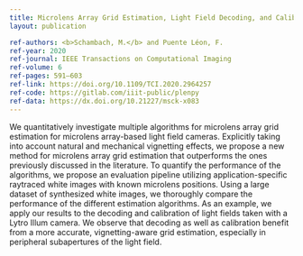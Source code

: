```yaml
---
title: Microlens Array Grid Estimation, Light Field Decoding, and Calibration
layout: publication

ref-authors: <b>Schambach, M.</b> and Puente Léon, F.
ref-year: 2020
ref-journal: IEEE Transactions on Computational Imaging
ref-volume: 6
ref-pages: 591–603
ref-link: https://doi.org/10.1109/TCI.2020.2964257
ref-code: https://gitlab.com/iiit-public/plenpy
ref-data: https://dx.doi.org/10.21227/msck-x083
---
```


We quantitatively investigate multiple algorithms for microlens array grid estimation for microlens array-based light field cameras. Explicitly taking into account natural and mechanical vignetting effects, we propose a new method for microlens array grid estimation that outperforms the ones previously discussed in the literature. To quantify the performance of the algorithms, we propose an evaluation pipeline utilizing application-specific raytraced white images with known microlens positions. Using a large dataset of synthesized white images, we thoroughly compare the performance of the different estimation algorithms. As an example, we apply our results to the decoding and calibration of light fields taken with a Lytro Illum camera. We observe that decoding as well as calibration benefit from a more accurate, vignetting-aware grid estimation, especially in peripheral subapertures of the light field.